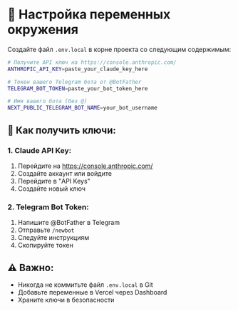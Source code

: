 # 🔐 Настройка переменных окружения

Создайте файл `.env.local` в корне проекта со следующим содержимым:

```bash
# Получите API ключ на https://console.anthropic.com/
ANTHROPIC_API_KEY=paste_your_claude_key_here

# Токен вашего Telegram бота от @BotFather
TELEGRAM_BOT_TOKEN=paste_your_bot_token_here

# Имя вашего бота (без @)
NEXT_PUBLIC_TELEGRAM_BOT_NAME=your_bot_username
```

## 📝 Как получить ключи:

### 1. Claude API Key:
1. Перейдите на https://console.anthropic.com/
2. Создайте аккаунт или войдите
3. Перейдите в "API Keys"
4. Создайте новый ключ

### 2. Telegram Bot Token:
1. Напишите @BotFather в Telegram
2. Отправьте `/newbot`
3. Следуйте инструкциям
4. Скопируйте токен

## ⚠️ Важно:
- Никогда не коммитьте файл `.env.local` в Git
- Добавьте переменные в Vercel через Dashboard
- Храните ключи в безопасности
